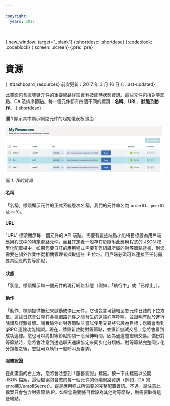 ```yaml
---

copyright:
  years: 2017

---
```


{:new_window: target="_blank"}
{:shortdesc: .shortdesc}
{:codeblock: .codeblock}
{:screen: .screen}
{:pre: .pre}

# 資源
{: #dashboard_resources}
前次更新：2017 年 3 月 16 日
{: .last-updated}

此畫面包含區塊鏈元件的重要網路詳細資料及即時狀態資訊。這些元件包括對等節點、CA 及排序節點。每一個元件都有四個不同的標頭：**名稱**、**URL**、**狀態**及**動作**。
{:shortdesc}

**圖 1** 顯示其中顯示網路元件的起始儀表板畫面：

![區塊鏈網路](images/myresources.png "我的資源")
*圖 1. 我的資源*

#### 名稱

「名稱」標頭顯示元件的正式系統層次名稱。我們的元件命名為 `order01`、`peer01` 及 `ca01`。  

#### URL

"URL" 標頭顯示每一個元件的 API 端點。需要有這些端點才能將目標設為用戶端應用程式中的特定網路元件，而且其定義一般存在於隨附此應用程式的 JSON 模型化配置檔中。如果您要自訂的應用程式需要非您組織所屬的對等節點背書，則您需要在頻外作業中從相關管理者擷取這些 IP 位址。用戶端必須可以連接至任何需要其回應的對等節點。

#### 狀態

「狀態」標頭顯示每一個元件的現行網路狀態（例如，「執行中」或「已停止」）。

#### 動作

「動作」標頭提供按鈕來啟動或停止元件。它也包含可鏈結至您元件日誌的下拉方框。這些日誌會公開在各種網路元件之間發生的遠端程序呼叫，並證明有助於進行除錯及疑難排解。請實驗停止對等節點並嘗試使用交易將它設為目標；您將會看到 gRPC 連線功能錯誤。現在，請重新啟動對等節點，並重新嘗試交易；您將會看到成功連線。您也可以將對等節點關閉一段延伸時間，因為通道會繼續交易。備份對等節點時，您將會注意到透過聊天通訊協定來同步化分類帳。對等節點完整同步化分類帳之後，您就可以執行一般呼叫及查詢。  

#### 服務認證

在此畫面的右上方，您將會注意到「服務認證」標籤。按一下此標籤以公開 JSON 檔案，這個檔案包含您的每一個元件的低階網路資訊（例如，CA 的 enrollID/enrollSecret）。這是應用程式所需要的完整配置資訊。不過，請注意此檔案只會包含對等節點 IP。如果您需要將目標設為其他對等節點，則需要取得這些端點。   
